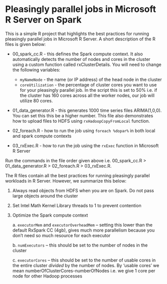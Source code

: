# Pleasingly parallel jobs in Microsoft R Server on Spark
This is a simple R project that highlights the best practices for running pleasingly parallel jobs in 
Microsoft R Server. A short description of the R files is given below:

- 00_spark_cc.R - this defines the Spark compute context. It also automatically detects the number of nodes and cores in the cluster using a custom function called rxClusterDetails. You will need to change the following variables: 
    - `myNameNode` - the name (or IP address) of the head node in the cluster
    - `coreUtilization` - the percentage of cluster cores you want to use for your pleasingly parallel job. In the script this is set to 50% i.e. if the cluster has 160 cores across all the worker nodes, our job will utilize 80 cores.

- 01_data_generator.R - this generates 1000 time series files ARIMA(1,0,0). You can set this this be a higher number. This file also demonstrates how to upload files to HDFS using `rxHadoopCopyFromLocal` function.

- 02_foreach.R - how to run the job using `foreach %dopar%` in both local and spark compute contexts

- 03_rxExec.R - how to run the job using the `rxExec` function in Microsoft R Server

Run the commands in the file order given above i.e. 00_spark_cc.R > 01_data_generator.R > 02_foreach.R > 03_rxExec.R.

The R files contain all the best practices for running pleasingly parallel workloads in R Server. However, we summarize this below:

1. Always read objects from HDFS when you are on Spark. Do not pass large objects around the cluster

2. Set Intel Math Kernel Library threads to 1 to prevent contention

3. Optimize the Spark compute context

    a. `executorMem` and `executorOverheadMem` – setting this lower than the default RxSpark CC (4gb), gives much more parallelism because you don’t need so much resource for each executor

    b. `numExecutors` – this should be set to the number of nodes in the cluster

    c. `executorCores` – this should be set to the number of usable cores in the entire cluster *divided* by the number of nodes. By ‘usable cores’ we mean numberOfClusterCores-numberOfNodes i.e. we give 1 core per node for other Hadoop processes